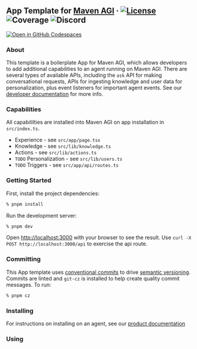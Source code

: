 ## App Template for [Maven AGI](https://developers.mavenagi.com/) &middot; [![License](https://img.shields.io/badge/license-APACHE2-blue.svg)](https://github.com/mavenagi-apps/template/blob/main/LICENSE) ![Coverage](https://gist.githubusercontent.com/mwflaher/46d409f23d2b17672adfa2dfe9b6b1f0/raw/coverage.svg) ![Discord](https://img.shields.io/badge/Discord-%235865F2.svg?style=flat&logo=discord&logoColor=white)

[![Open in GitHub Codespaces](https://github.com/codespaces/badge.svg)](https://codespaces.new/mavenagi-apps/template?template=false)

### About

This template is a boilerplate App for Maven AGI, which allows developers to add additional capabilities to an agent running on Maven AGI. There are several types of available APIs, including the `ask` API for making conversational requests, APIs for ingesting knowledge and user data for personalization, plus event listeners for important agent events. See our [developer documentation](https://developers.mavenagi.com) for more info.

### Capabilities

All capabililties are installed into Maven AGI on app installation in `src/index.ts`.

- Experience - see `src/app/page.tsx`
- Knowledge - see `src/lib/knowledge.ts`
- Actions - see `src/lib/actions.ts`
- `TODO` Personalization - see `src/lib/users.ts`
- `TODO` Triggers - see `src/app/api/routes.ts`

### Getting Started

First, install the project dependencies:

```bash
% pnpm install
```

Run the development server:

```bash
% pnpm dev
```

Open [http://localhost:3000](http://localhost:3000) with your browser to see the result. Use `curl -X POST http://localhost:3000/api` to exercise the api route.

### Committing

This App template uses [conventional commits](https://www.conventionalcommits.org/en/v1.0.0/#summary) to drive [semantic versioning](https://semver.org/). Commits are linted and `git-cz` is installed to help create quality commit messages. To run:

```bash
% pnpm cz
```

### Installing

For instructions on installing on an agent, see our [product documentation](https://docs.mavenagi.com)

### Using
